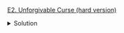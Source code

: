 [E2. Unforgivable Curse (hard version)](https://codeforces.com/contest/1800/problem/E2)

<details><summary>Solution</summary>

![](../../../assets/1800E2.png)

</details>
